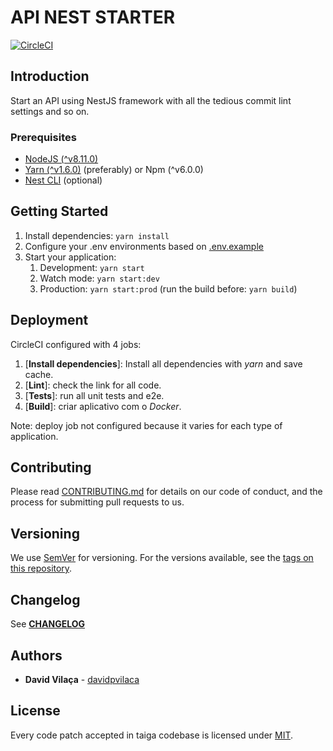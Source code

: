 # API NEST STARTER

[![CircleCI](https://circleci.com/gh/davidpvilaca/api-nest-starter.svg?style=shield&circle-token=339c2a2d8ec08e4de36981ad0121f0ed3a155b7a)](https://circleci.com/gh/davidpvilaca/api-nest-starter)

## Introduction

Start an API using NestJS framework with all the tedious commit lint settings and so on.

### Prerequisites

* [NodeJS (^v8.11.0)](https://nodejs.org/en/)
* [Yarn (^v1.6.0)](https://yarnpkg.com/en) (preferably) or Npm (^v6.0.0)
* [Nest CLI](https://docs.nestjs.com/cli/overview) (optional)

## Getting Started

1. Install dependencies: `yarn install`
2. Configure your .env environments based on [.env.example](.env.example)
3. Start your application:
    1. Development: `yarn start`
    2. Watch mode: `yarn start:dev`
    3. Production: `yarn start:prod` (run the build before: `yarn build`)

## Deployment

CircleCI configured with 4 jobs:

1. [__Install dependencies__]: Install all dependencies with _yarn_ and save cache.
2. [__Lint__]: check the link for all code.
3. [__Tests__]: run all unit tests and e2e.
4. [__Build__]: criar aplicativo com o _Docker_.

Note: deploy job not configured because it varies for each type of application.

## Contributing

Please read [CONTRIBUTING.md](CONTRIBUTING.md) for details on our code of conduct, and the process for submitting pull requests to us.

## Versioning

We use [SemVer](http://semver.org/) for versioning. For the versions available, see the [tags on this repository](https://github.com/xdevelsistemas/cpcon-api/tags).

## Changelog

See [__CHANGELOG__](CHANGELOG.md)

## Authors

* **David Vilaça** - [davidpvilaca](https://github.com/davidpvilaca)

## License

Every code patch accepted in taiga codebase is licensed under [MIT](LICENSE).
